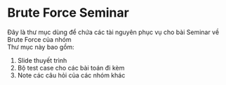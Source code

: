 <h1>
Brute Force Seminar
</h1>
<p>
Đây là thư mục dùng để chứa các tài nguyên phục vụ cho bài Seminar về Brute Force của nhóm <br>
Thư mục này bao gồm:
</p>
<ol>
    <li>Slide thuyết trình</li>
    <li>Bộ test case cho các bài toán đi kèm</li>
    <li>Note các câu hỏi của các nhóm khác</li>
</ol>